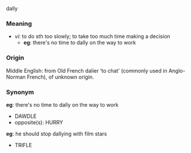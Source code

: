 dally
### Meaning
+ _vi_: to do sth too slowly; to take too much time making a decision
	+ __eg__: there's no time to dally on the way to work

### Origin

Middle English: from Old French dalier ‘to chat’ (commonly used in Anglo-Norman French), of unknown origin.

### Synonym

__eg__: there's no time to dally on the way to work

+ DAWDLE
+ opposite(s): HURRY

__eg__: he should stop dallying with film stars

+ TRIFLE


